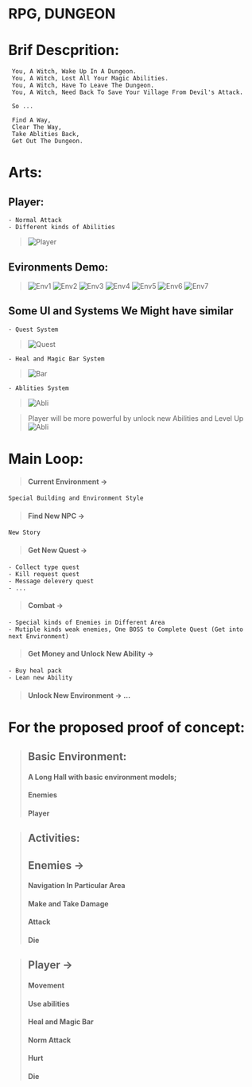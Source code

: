 # RPG, DUNGEON

# Brif Descprition:
	 You, A Witch, Wake Up In A Dungeon.
	 You, A Witch, Lost All Your Magic Abilities.
	 You, A Witch, Have To Leave The Dungeon.
	 You, A Witch, Need Back To Save Your Village From Devil's Attack.

	 So ...

	 Find A Way, 
	 Clear The Way,
	 Take Ablities Back,
	 Get Out The Dungeon.



# Arts:
## Player:
	- Normal Attack
	- Different kinds of Abilities
> ![Player](https://github.com/SparklesCN/Unity_Dungeon_And_Brave/blob/master/proposal/images/showPlayer.gif)

## Evironments Demo:
> ![Env1](https://github.com/SparklesCN/Unity_Dungeon_And_Brave/blob/master/proposal/images/showEnv1.gif)
> ![Env2](https://github.com/SparklesCN/Unity_Dungeon_And_Brave/blob/master/proposal/images/showEnv2.gif)
> ![Env3](https://github.com/SparklesCN/Unity_Dungeon_And_Brave/blob/master/proposal/images/showEnv3.gif)
> ![Env4](https://github.com/SparklesCN/Unity_Dungeon_And_Brave/blob/master/proposal/images/showEnv4.gif)
> ![Env5](https://github.com/SparklesCN/Unity_Dungeon_And_Brave/blob/master/proposal/images/showEnv5.gif)
> ![Env6](https://github.com/SparklesCN/Unity_Dungeon_And_Brave/blob/master/proposal/images/showEnv6.gif)
> ![Env7](https://github.com/SparklesCN/Unity_Dungeon_And_Brave/blob/master/proposal/images/showEnv7.gif)

## Some UI and Systems We Might have similar
	- Quest System
> ![Quest](https://github.com/SparklesCN/Unity_Dungeon_And_Brave/blob/master/proposal/images/quest.png)

	- Heal and Magic Bar System
> ![Bar](https://github.com/SparklesCN/Unity_Dungeon_And_Brave/blob/master/proposal/images/life_magic.png)

	- Ablities System
> ![Abli](https://github.com/SparklesCN/Unity_Dungeon_And_Brave/blob/master/proposal/images/ablity.png)

> Player will be more powerful by unlock new Abilities and Level Up
![Abli](https://github.com/SparklesCN/Unity_Dungeon_And_Brave/blob/master/proposal/images/levelUp.png)

# Main Loop:

>#### Current Environment -> 
	Special Building and Environment Style
>#### Find New NPC -> 
	New Story
>#### Get New Quest -> 
	- Collect type quest
	- Kill request quest
	- Message delevery quest
	- ...
>#### Combat -> 
	- Special kinds of Enemies in Different Area
	- Mutiple kinds weak enemies, One BOSS to Complete Quest (Get into next Environment)
>#### Get Money and Unlock New Ability -> 
	- Buy heal pack
	- Lean new Ability
>#### Unlock New Environment -> ...


# For the proposed proof of concept:

>## Basic Environment:
>#### A Long Hall with basic environment models;
>#### Enemies
>#### Player

>## Activities:
>## Enemies -> 
>#### Navigation In Particular Area
>#### Make and Take Damage
>#### Attack
>#### Die

>## Player ->
>#### Movement
>#### Use abilities
>#### Heal and Magic Bar
>#### Norm Attack
>#### Hurt
>#### Die
